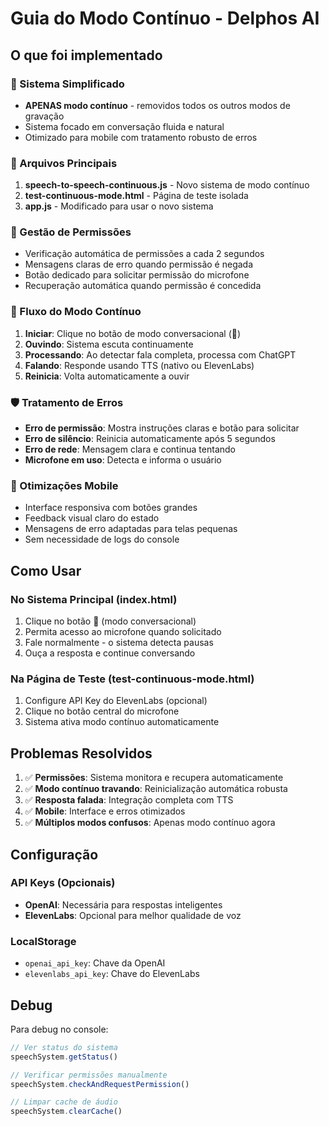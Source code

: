 # Guia do Modo Contínuo - Delphos AI

## O que foi implementado

### 🎯 Sistema Simplificado
- **APENAS modo contínuo** - removidos todos os outros modos de gravação
- Sistema focado em conversação fluida e natural
- Otimizado para mobile com tratamento robusto de erros

### 🔧 Arquivos Principais
1. **speech-to-speech-continuous.js** - Novo sistema de modo contínuo
2. **test-continuous-mode.html** - Página de teste isolada
3. **app.js** - Modificado para usar o novo sistema

### 🎤 Gestão de Permissões
- Verificação automática de permissões a cada 2 segundos
- Mensagens claras de erro quando permissão é negada
- Botão dedicado para solicitar permissão do microfone
- Recuperação automática quando permissão é concedida

### 🔄 Fluxo do Modo Contínuo
1. **Iniciar**: Clique no botão de modo conversacional (💬)
2. **Ouvindo**: Sistema escuta continuamente
3. **Processando**: Ao detectar fala completa, processa com ChatGPT
4. **Falando**: Responde usando TTS (nativo ou ElevenLabs)
5. **Reinicia**: Volta automaticamente a ouvir

### 🛡️ Tratamento de Erros
- **Erro de permissão**: Mostra instruções claras e botão para solicitar
- **Erro de silêncio**: Reinicia automaticamente após 5 segundos
- **Erro de rede**: Mensagem clara e continua tentando
- **Microfone em uso**: Detecta e informa o usuário

### 📱 Otimizações Mobile
- Interface responsiva com botões grandes
- Feedback visual claro do estado
- Mensagens de erro adaptadas para telas pequenas
- Sem necessidade de logs do console

## Como Usar

### No Sistema Principal (index.html)
1. Clique no botão 💬 (modo conversacional)
2. Permita acesso ao microfone quando solicitado
3. Fale normalmente - o sistema detecta pausas
4. Ouça a resposta e continue conversando

### Na Página de Teste (test-continuous-mode.html)
1. Configure API Key do ElevenLabs (opcional)
2. Clique no botão central do microfone
3. Sistema ativa modo contínuo automaticamente

## Problemas Resolvidos

1. ✅ **Permissões**: Sistema monitora e recupera automaticamente
2. ✅ **Modo contínuo travando**: Reinicialização automática robusta
3. ✅ **Resposta falada**: Integração completa com TTS
4. ✅ **Mobile**: Interface e erros otimizados
5. ✅ **Múltiplos modos confusos**: Apenas modo contínuo agora

## Configuração

### API Keys (Opcionais)
- **OpenAI**: Necessária para respostas inteligentes
- **ElevenLabs**: Opcional para melhor qualidade de voz

### LocalStorage
- `openai_api_key`: Chave da OpenAI
- `elevenlabs_api_key`: Chave do ElevenLabs

## Debug

Para debug no console:
```javascript
// Ver status do sistema
speechSystem.getStatus()

// Verificar permissões manualmente
speechSystem.checkAndRequestPermission()

// Limpar cache de áudio
speechSystem.clearCache()
```